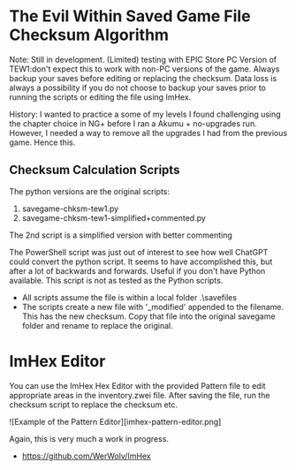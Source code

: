 # The Evil Within Saved Game File Checksum Algorithm

Note: Still in development. (Limited) testing with EPIC Store PC Version of TEW1:don't expect this to work with non-PC versions of the game. Always backup your saves before editing or replacing the checksum. Data loss is always a possibility if you do not choose to backup your saves prior to running the scripts or editing the file using ImHex.

History: I wanted to practice a some of my levels I found challenging using the chapter choice in NG+ before I ran a Akumu + no-upgrades run. However, I needed a way to remove all the upgrades I had from the previous game. Hence this.

## Checksum Calculation Scripts

The python versions are the original scripts:

1. savegame-chksm-tew1.py
2. savegame-chksm-tew1-simplified+commented.py

The 2nd script is a simplified version with better commenting

The PowerShell script was just out of interest to see how well ChatGPT could convert the python script. It seems to have accomplished this, but after a lot of backwards and forwards. Useful if you don't have Python available. This script is not as tested as the Python scripts.

- All scripts assume the file is within a local folder .\savefiles 
- The scripts create a new file with '_modified' appended to the filename. This has the new checksum. Copy that file into the original savegame folder and rename to replace the original. 

# ImHex Editor

You can use the ImHex Hex Editor with the provided Pattern file to edit appropriate areas in the inventory.zwei file. After saving the file, run the checksum script to replace the checksum etc.

![Example of the Pattern Editor][imhex-pattern-editor.png]

Again, this is very much a work in progress.

- https://github.com/WerWolv/ImHex


